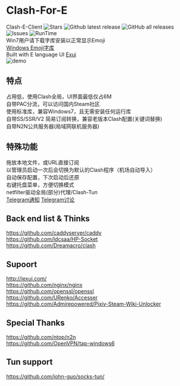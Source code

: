 # Clash-For-E
Clash-E-Client
![Stars](https://img.shields.io/github/stars/Admirepowered/Clash-For-E?color=red&style=flat-square)
![Github latest release](https://img.shields.io/github/downloads/Admirepowered/Clash-For-E/latest/total?style=flat-square)
![GitHub all releases](https://img.shields.io/github/downloads/Admirepowered/Clash-For-E/total?style=flat-square)
![Issues](https://img.shields.io/bitbucket/issues-raw/Admirepowered/Clash-For-E)
![RunTime](https://img.shields.io/static/v1?label=runtime&message=Windows7%2B&color=yellow&style=flat-square)  
Win7用户请下载字库安装以正常显示Emoji  
[Windows Emoji字库](https://cdn.jsdelivr.net/gh/Admirepowered/Clash-For-E@main/res/seguiemj.ttf)  
Built with E language UI [Exui](http://iexui.com/)  
![demo](https://cdn.jsdelivr.net/gh/Admirepowered/Clash-For-E@main/res/demo.png)
## 特点
占用低，使用Clash全局，UI界面最低仅占6M  
自带PAC分流，可以访问国内Steam社区  
使用标准库，兼容Windows7，且无需安装任何运行库  
自带SS/SSR/V2 简易订阅转换，兼容老版本Clash配置(关键词替换)  
自带N2N公共服务器(局域网联机服务器)  
## 特殊功能
拖放本地文件，或URL直接订阅  
以管理员启动一次后会切换为默认的Clash程序（机场自动导入）  
自动保存配置，下次启动后还原  
右键托盘菜单，方便切换模式  
netfilter驱动全局(部分)代理/Clash-Tun  
[Telegram通知](https://t.me/clashfores)
[Telegram讨论](https://t.me/clashfore)


## Back end list & Thinks
https://github.com/caddyserver/caddy  
https://github.com/ldcsaa/HP-Socket  
https://github.com/Dreamacro/clash  

## Supoort
http://iexui.com/  
https://github.com/nginx/nginx  
https://github.com/openssl/openssl  
https://github.com/URenko/Accesser  
https://github.com/Admirepowered/Pixiv-Steam-Wiki-Unlocker  
## Special Thanks
https://github.com/ntop/n2n  
https://github.com/OpenVPN/tap-windows6  

## Tun support
https://github.com/john-guo/socks-tun/
